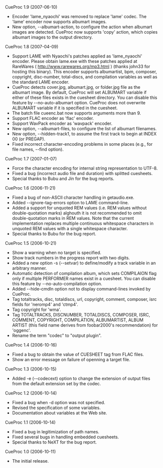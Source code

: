 CueProc 1.9 (2007-06-10)
- Encoder 'lame_nyaochi' was removed to replace 'lame' codec. The 'lame' encoder now supports albumart images.
- New option, --albumart-action, to configure the action when albumart images are detected. CueProc now supports 'copy' action, which copies albumart images to the output directory.

CueProc 1.8 (2007-04-09)
- Support LAME with Nyaochi's patches applied as 'lame_nyaochi' encoder. Please obtain lame.exe with these patches applied at RareWares ( http://www.rarewares.org/mp3.html ) (thanks john33 for hosting this binary). This encoder supports albumartist, bpm, composer, copyright, disc-number, total-discs, and compilation variables as well as the standard LAME encoder.
- CueProc detects cover.jpg, albumart.jpg, or folder.jpg file as the albumart image. By default, CueProc will set ALBUMART variable if either of these files exists in the cuesheet directory. You can disable this feature by --no-auto-albumart option. CueProc does not overwrite ALBUMART variable if it is specified in the cuesheet.
- The batch file cueenc.bat now supports arguments more than 9.
- Support FLAC encoder as 'flac' encoder.
- Support WavPack encoder as 'wavpack' encoder.
- New option, --albumart-files, to configure the list of albumart filenames.
- New option, --hidden-track1, to assume the first track to begin at INDEX 00 (or PREGAP).
- Fixed incorrect character-encoding problems in some places (e.g., for file names, --find option).

CueProc 1.7 (2007-01-07)
- Force the character encoding for internal string representation to UTF-8.
- Fixed a bug (incorrect audio file and duration) with splitted cuesheets.
- Special thanks to Bubu and Jin for the bug reports.

CueProc 1.6 (2006-11-21)
- Fixed a bug of non-ASCII character handling in getaudio.exe.
- Added --ignore-tag-errors option to LAME command-line.
- Added a support for unquoted REM values (i.e. REM values without double-quotation marks) alghouth it is not recommended to omit double-quotation marks in REM values. Note that the current implementation replaces multiple continuous whitespace characters in unquoted REM values with a single whitespace character.
- Special thanks to Bubu for the bug report.

CueProc 1.5 (2006-10-21)
- Show a warning when no target is specified.
- Show track numbers in the progress report with two digits.
- Added a new option -s (--setvar) to define/modify a track variable in an
  arbitrary manner.
- Automatic detection of compilation album, which sets COMPILAION flag only if multiple PERFORMER names exist in a cuesheet. You can disable this feature by --no-auto-compilation option.
- Added --hide-cmdln option not to display command-lines invoked by CueProc.
- Tag totaltracks, disc, totaldiscs, url, copyright, comment, composer, isrc fields for 'neromp4' and 'ctmp4'.
- Tag copyright for 'wma'.
- Tag TOTALTRACKS, DISCNUMBER, TOTALDISCS, COMPOSER, ISRC, COMMENT, COPYRIGHT, COMPILATION, ALBUMARTIST, ALBUM ARTIST (this field name derives from foobar2000's recommendation) for 'oggenc'.
- Rename the term "codec" to "output plugin".

CueProc 1.4 (2006-10-16)
- Fixed a bug to obtain the value of CUESHEET tag from FLAC files.
- Show an error message on failure of openning a target file.

CueProc 1.3 (2006-10-15)
- Added -e (--codecext) option to change the extension of output files
  from the default extension set by the codec.

CueProc 1.2 (2006-10-14)
- Fixed a bug when -d option was not specified.
- Revised the specification of some variables.
- Documentation about variables at the Web site.

CueProc 1.1 (2006-10-14)
- Fixed a bug in legitimization of path names.
- Fixed several bugs in handling embedded cuesheets.
- Special thanks to NeXT for the bug report.

CueProc 1.0 (2006-10-11)
- The initial release.
